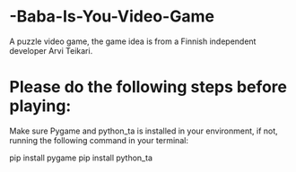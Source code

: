 # -Baba-Is-You-Video-Game
A puzzle video game, the game idea is from a Finnish independent developer Arvi Teikari.

# Please do the following steps before playing:
Make sure Pygame and python_ta is installed in your environment,
if not, running the following command in your terminal:
   
   pip install pygame
   pip install python_ta
